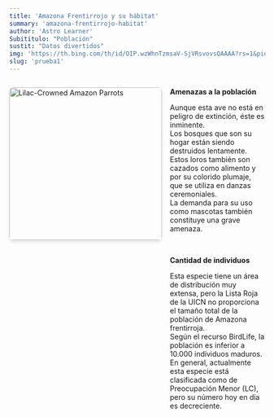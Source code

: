 ```yaml
---
title: 'Amazona Frentirrojo y su hábitat'
summary: 'amazona-frentirrojo-habitat'
author: 'Astro Learner'
Subititulo: "Población"
sustit: "Datos divertidos"
img: 'https://th.bing.com/th/id/OIP.wzWhnTzmsaV-SjVRsvovsQAAAA?rs=1&pid=ImgDetMain'
slug: 'prueba1'
---
```

<div style="display: flex; align-items: flex-start; gap: 16px;">

<!-- Imagen -->
<img 
    src="https://birdscoo.com/wp-content/uploads/2020/08/Lilac-Crowned-Amazon-Parrots.jpg" 
    alt="Lilac-Crowned Amazon Parrots" 
    style="width: 300px; height: auto; border-radius: 8px; box-shadow: 0px 4px 6px rgba(0, 0, 0, 0.1);" 
/>

<!-- Texto -->
<div style="flex-grow: 1;">
  
**Amenazas a la población**

Aunque esta ave no está en peligro de extinción, éste es inminente.  
Los bosques que son su hogar están siendo destruidos lentamente. Estos loros también son cazados como alimento y por su colorido plumaje, que se utiliza en danzas ceremoniales.  
La demanda para su uso como mascotas también constituye una grave amenaza.

<br />

**Cantidad de individuos**

Esta especie tiene un área de distribución muy extensa, pero la Lista Roja de la UICN no proporciona el tamaño total de la población de Amazona frentirroja.  
Según el recurso BirdLife, la población es inferior a 10.000 individuos maduros.  
En general, actualmente esta especie está clasificada como de Preocupación Menor (LC), pero su número hoy en día es decreciente.

</div>
</div>


<!-- # My First Blog Post

Published on: 2022-07-01

Welcome to my _new blog_ about learning Astro! Here, I will share my learning journey as I build a new website.

## What I've accomplished

1. **Installing Astro**: First, I created a new Astro project and set up my online accounts.

2. **Making Pages**: I then learned how to make pages by creating new `.astro` files and placing them in the `src/pages/` folder.

3. **Making Blog Posts**: This is my first blog post! I now have Astro pages and Markdown posts!

## What's next

I will finish the Astro tutorial, and then keep adding more posts. Watch this space for more to come. -->
